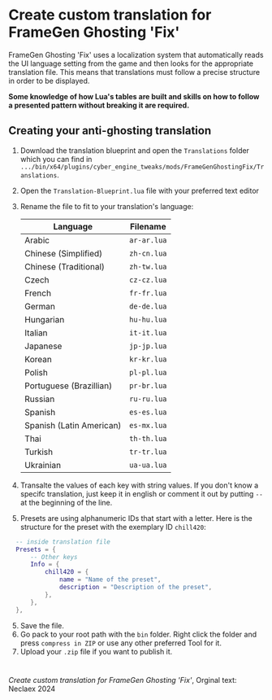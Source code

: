 # Create custom translation for FrameGen Ghosting 'Fix'

FrameGen Ghosting 'Fix' uses a localization system that automatically reads the UI language setting from the game and then looks for the appropriate translation file. This means that translations must follow a precise structure in order to be displayed.

**Some knowledge of how Lua's tables are built and skills on how to follow a presented pattern without breaking it are required.**

## Creating your anti-ghosting translation
1. Download the translation blueprint and open the `Translations` folder which you can find in `.../bin/x64/plugins/cyber_engine_tweaks/mods/FrameGenGhostingFix/Translations`.
2. Open the `Translation-Blueprint.lua` file with your preferred text editor
3. Rename the file to fit to your translation's language:

    | Language             | Filename             |
    | ----------------- | ----------------------- |
    | Arabic | `ar-ar.lua` |
    | Chinese (Simplified) | `zh-cn.lua` |
    | Chinese (Traditional) | `zh-tw.lua` |
    | Czech | `cz-cz.lua` |
    | French | `fr-fr.lua` |
    | German |`de-de.lua` |
    | Hungarian | `hu-hu.lua` |
    | Italian | `it-it.lua` |
    | Japanese | `jp-jp.lua` |
    | Korean | `kr-kr.lua` |
    | Polish | `pl-pl.lua` |
    | Portuguese (Brazillian) | `pr-br.lua` |
    | Russian | `ru-ru.lua` |
    | Spanish | `es-es.lua` |
    | Spanish (Latin American) | `es-mx.lua` |
    | Thai | `th-th.lua` |
    | Turkish | `tr-tr.lua` |
    | Ukrainian | `ua-ua.lua` |
4. Transalte the values of each key with string values. If you don't know a specifc translation, just keep it in english or comment it out by putting `-- ` at the beginning of the line.
5. Presets are using alphanumeric IDs that start with a letter. Here is the structure for the preset with the exemplary ID `chill420`:
  ```lua
    -- inside translation file
    Presets = {
        -- Other keys
        Info = {
            chill420 = {
                name = "Name of the preset",
                description = "Description of the preset",
            },
        },
    },
  ```
5. Save the file.
6. Go pack to your root path with the `bin` folder. Right click the folder and press `compress in ZIP` or use any other preferred Tool for it.
7. Upload your `.zip` file if you want to publish it.

#
_Create custom translation for FrameGen Ghosting 'Fix'_, Orginal text: Neclaex 2024
